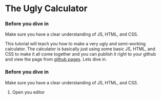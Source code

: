# The Ugly Calculator

### Before you dive in
Make sure you have a clear understanding of JS, HTML, and CSS.

This tutorial will teach you how to make a very ugly and semi-working
calculator. The calculator is basically just using some basic JS, HTML, and CSS
to make it all come together and you can publish it right to your github and
view the page from [github pages](https://pages.github.com/). Lets dive in.

### Before you dive in
Make sure you have a clear understanding of JS, HTML, and CSS.

1. Open you editor

